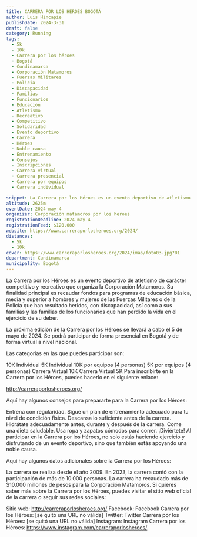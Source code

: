 ```yaml
---
title: CARRERA POR LOS HEROES BOGOTÁ
author: Luis Hincapie
publishDate: 2024-3-31
draft: false
category: Running
tags:
  - 5k
  - 10k
  - Carrera por los héroes
  - Bogotá
  - Cundinamarca
  - Corporación Matamoros
  - Fuerzas Militares
  - Policía
  - Discapacidad
  - Familias
  - Funcionarios
  - Educación
  - Atletismo
  - Recreativo
  - Competitivo
  - Solidaridad
  - Evento deportivo
  - Carrera
  - Héroes
  - Noble causa
  - Entrenamiento
  - Consejos
  - Inscripciones
  - Carrera virtual
  - Carrera presencial
  - Carrera por equipos
  - Carrera individual

snippet: La Carrera por los Héroes es un evento deportivo de atletismo de carácter competitivo y recreativo que organiza la Corporación Matamoros. Su finalidad principal es recaudar fondos para programas de educación básica, media y superior a hombres y mujeres de las Fuerzas Militares o de la Policía que han resultado heridos, con discapacidad, así como a sus familias y las familias de los funcionarios que han perdido la vida en el ejercicio de su deber.
altitude: 2625m
eventDate: 2024-may-4
organizer: Corporación matamoros por los heroes
registrationDeadline: 2024-may-4
registrationFeed: $120.000
website: https://www.carreraporlosheroes.org/2024/
distances:
  - 5k
  - 10k
cover: https://www.carreraporlosheroes.org/2024/imas/foto03.jpg?01
department: Cundinamarca
municipality: Bogotá
---
```


La Carrera por los Héroes es un evento deportivo de atletismo de carácter competitivo y recreativo que organiza la Corporación Matamoros. Su finalidad principal es recaudar fondos para programas de educación básica, media y superior a hombres y mujeres de las Fuerzas Militares o de la Policía que han resultado heridos, con discapacidad, así como a sus familias y las familias de los funcionarios que han perdido la vida en el ejercicio de su deber.

La próxima edición de la Carrera por los Héroes se llevará a cabo el 5 de mayo de 2024. Se podrá participar de forma presencial en Bogotá y de forma virtual a nivel nacional.

Las categorías en las que puedes participar son:

10K Individual
5K Individual
10K por equipos (4 personas)
5K por equipos (4 personas)
Carrera Virtual 10K
Carrera Virtual 5K
Para inscribirte en la Carrera por los Héroes, puedes hacerlo en el siguiente enlace:

http://carreraporlosheroes.org/

Aquí hay algunos consejos para prepararte para la Carrera por los Héroes:

Entrena con regularidad.
Sigue un plan de entrenamiento adecuado para tu nivel de condición física.
Descansa lo suficiente antes de la carrera.
Hidrátate adecuadamente antes, durante y después de la carrera.
Come una dieta saludable.
Usa ropa y zapatos cómodos para correr.
¡Diviértete!
Al participar en la Carrera por los Héroes, no solo estás haciendo ejercicio y disfrutando de un evento deportivo, sino que también estás apoyando una noble causa.

Aquí hay algunos datos adicionales sobre la Carrera por los Héroes:

La carrera se realiza desde el año 2009.
En 2023, la carrera contó con la participación de más de 10.000 personas.
La carrera ha recaudado más de $10.000 millones de pesos para la Corporación Matamoros.
Si quieres saber más sobre la Carrera por los Héroes, puedes visitar el sitio web oficial de la carrera o seguir sus redes sociales:

Sitio web: http://carreraporlosheroes.org/
Facebook: Facebook Carrera por los Héroes: [se quitó una URL no válida]
Twitter: Twitter Carrera por los Héroes: [se quitó una URL no válida]
Instagram: Instagram Carrera por los Héroes: https://www.instagram.com/carreraporlosheroes/
